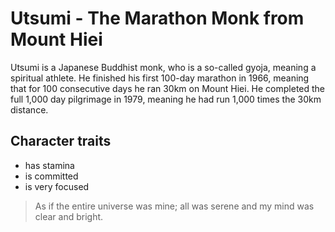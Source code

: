 # Utsumi - The Marathon Monk from Mount Hiei
Utsumi is a Japanese Buddhist monk, who is a so-called gyoja, meaning a spiritual athlete. He finished his first 100-day marathon in 1966, meaning that for 100 consecutive days he ran 30km on Mount Hiei. He completed the full 1,000 day pilgrimage in 1979, meaning he had run 1,000 times the 30km distance.
## Character traits
* has stamina 
* is committed
* is very focused
> As if the entire universe was mine; all was serene and my mind was clear and bright.
